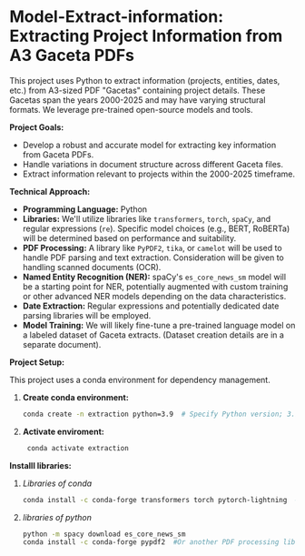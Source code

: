 # Model-Extract-information: Extracting Project Information from A3 Gaceta PDFs

This project uses Python to extract information (projects, entities, dates, etc.) from A3-sized PDF "Gacetas" containing project details.  These Gacetas span the years 2000-2025 and may have varying structural formats.  We leverage pre-trained open-source models and tools.

**Project Goals:**

* Develop a robust and accurate model for extracting key information from Gaceta PDFs.
* Handle variations in document structure across different Gaceta files.
* Extract information relevant to projects within the 2000-2025 timeframe.

**Technical Approach:**

* **Programming Language:** Python
* **Libraries:**  We'll utilize libraries like `transformers`, `torch`, `spaCy`, and regular expressions (`re`).  Specific model choices (e.g., BERT, RoBERTa) will be determined based on performance and suitability.
* **PDF Processing:**  A library like `PyPDF2`, `tika`, or `camelot` will be used to handle PDF parsing and text extraction.  Consideration will be given to handling scanned documents (OCR).
* **Named Entity Recognition (NER):** spaCy's `es_core_news_sm` model will be a starting point for NER, potentially augmented with custom training or other advanced NER models depending on the data characteristics.
* **Date Extraction:** Regular expressions and potentially dedicated date parsing libraries will be employed.
* **Model Training:**  We will likely fine-tune a pre-trained language model on a labeled dataset of Gaceta extracts. (Dataset creation details are in a separate document).


**Project Setup:**

This project uses a conda environment for dependency management.

1. **Create conda environment:**
   ```bash
   conda create -n extraction python=3.9  # Specify Python version; 3.9 recommended.
   ```
2. **Activate enviroment:**
    ```bash
     conda activate extraction
    ```
**Installl libraries:**
1. *Libraries of conda*
    ```bash
    conda install -c conda-forge transformers torch pytorch-lightning  # Use conda for optimal package management; including pytorch-lightning is recommended for better model training workflows.
    ```
2. *libraries of python*
    ```bash
   python -m spacy download es_core_news_sm
   conda install -c conda-forge pypdf2  #Or another PDF processing library as needed.
    ```
   
